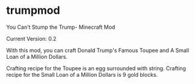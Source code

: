 # trumpmod
You Can't Stump the Trump- Minecraft Mod

Current Version: 0.2

With this mod, you can craft Donald Trump's Famous Toupee and A Small Loan of a Million Dollars.

Crafting recipe for the Toupee is an egg surrounded with string.
Crafting recipe for the Small Loan of a Million Dollars is 9 gold blocks.
